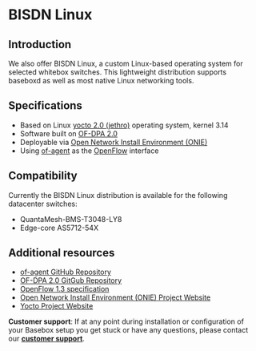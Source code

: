 # BISDN Linux
## Introduction
We also offer BISDN Linux, a custom Linux-based operating
system for selected whitebox switches. This lightweight
distribution supports baseboxd as well as most native
Linux networking tools.

## Specifications
* Based on Linux [yocto 2.0 (jethro)][yocto] operating system, kernel 3.14
* Software built on [OF-DPA 2.0][ofdpa]
* Deployable via [Open Network Install Environment (ONIE)][onie]
* Using [of-agent][ofa] as the [OpenFlow][of] interface

## Compatibility
Currently the BISDN Linux distribution is available for the following datacenter switches:
* QuantaMesh-BMS-T3048-LY8
* Edge-core AS5712-54X

## Additional resources
* [of-agent GitHub Repository][ofa]
* [OF-DPA 2.0 GitGub Repository][ofdpa]
* [OpenFlow 1.3 specification][of]
* [Open Network Install Environment (ONIE) Project Website][onie]
* [Yocto Project Website][yocto]

**Customer support**: If at any point during installation or configuration of your Basebox setup you get stuck or have any questions, please contact our **[customer support](customer_support.html#customer_support)**.

[onie]: http://onie.org/ (Open Network Install Environment)
[yocto]: https://www.yoctoproject.org/downloads/core/jethro20 (Yocto project website)
[ofa]: https://github.com/Broadcom-Switch/of-dpa/tree/master/src/ofagent (of-agent GitHub repository)
[of]: https://www.opennetworking.org/images/stories/downloads/sdn-resources/onf-specifications/openflow/openflow-spec-v1.3.0.pdf (OpenFlow v1.3 specification pdf)
[ofdpa]: https://github.com/Broadcom-Switch/of-dpa (OF-DPA 2.0 GitHub repository)
